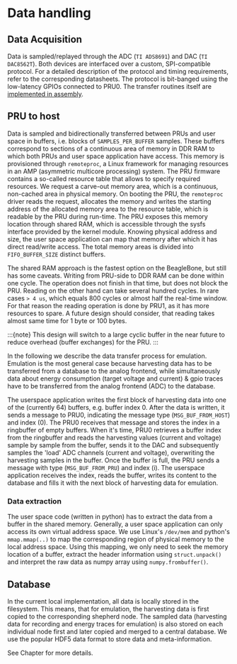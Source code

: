 # Data handling

## Data Acquisition

Data is sampled/replayed through the ADC (`TI ADS8691`) and DAC (`TI DAC8562T`). Both devices are interfaced over a custom, SPI-compatible protocol. For a detailed description of the protocol and timing requirements, refer to the corresponding datasheets. The protocol is bit-banged using the low-latency GPIOs connected to PRU0. The transfer routines itself are [implemented in assembly](https://github.com/orgua/shepherd/blob/main/software/firmware/lib/src/spi_transfer_pru.asm).

## PRU to host

Data is sampled and bidirectionally transferred between PRUs and user space in buffers, i.e. blocks of `SAMPLES_PER_BUFFER` samples. These buffers correspond to sections of a continuous area of memory in DDR RAM to which both PRUs and user space application have access. This memory is provisioned through `remoteproc`, a Linux framework for managing resources in an AMP (asymmetric multicore processing) system. The PRU firmware contains a so-called resource table that allows to specify required resources. We request a carve-out memory area, which is a continuous, non-cached area in physical memory. On booting the PRU, the `remoteproc` driver reads the request, allocates the memory and writes the starting address of the allocated memory area to the resource table, which is readable by the PRU during run-time. The PRU exposes this memory location through shared RAM, which is accessible through the sysfs interface provided by the kernel module. Knowing physical address and size, the user space application can map that memory after which it has direct read/write access. The total memory areas is divided into `FIFO_BUFFER_SIZE` distinct buffers.

The shared RAM approach is the fastest option on the BeagleBone, but still has some caveats. Writing from PRU-side to DDR RAM can be done within one cycle. The operation does not finish in that time, but does not block the PRU. Reading on the other hand can take several hundred cycles. In rare cases `> 4 us`, which equals 800 cycles or almost half the real-time window. For that reason the reading operation is done by PRU1, as it has more resources to spare. A future design should consider, that reading takes almost same time for 1 byte or 100 bytes.

:::{note}
This design will switch to a large cyclic buffer in the near future to reduce overhead (buffer exchanges) for the PRU.
:::

In the following we describe the data transfer process for emulation. Emulation is the most general case because harvesting data has to be transferred from a database to the analog frontend, while simultaneously data about energy consumption (target voltage and current) & gpio traces have to be transferred from the analog frontend (ADC) to the database.

The userspace application writes the first block of harvesting data into one of the (currently 64) buffers, e.g. buffer index 0. After the data is written, it sends a message to PRU0, indicating the message type (`MSG_BUF_FROM_HOST`) and index (0). The PRU0 receives that message and stores the index in a ringbuffer of empty buffers. When it's time, PRU0 retrieves a buffer index from the ringbuffer and reads the harvesting values (current and voltage) sample by sample from the buffer, sends it to the DAC and subsequently samples the 'load' ADC channels (current and voltage), overwriting the harvesting samples in the buffer. Once the buffer is full, the PRU sends a message with type (`MSG_BUF_FROM_PRU`) and index (i). The userspace application receives the index, reads the buffer, writes its content to the database and fills it with the next block of harvesting data for emulation.

### Data extraction

The user space code (written in python) has to extract the data from a buffer in the shared memory. Generally, a user space application can only access its own virtual address space. We use Linux's `/dev/mem` and python's `mmap.mmap(..)` to map the corresponding region of physical memory to the local address space. Using this mapping, we only need to seek the memory location of a buffer, extract the header information using `struct.unpack()` and interpret the raw data as numpy array using `numpy.frombuffer()`.


## Database

In the current local implementation, all data is locally stored in the filesystem. This means, that for emulation, the harvesting data is first copied to the corresponding shepherd node. The sampled data (harvesting data for recording and energy traces for emulation) is also stored on each individual node first and later copied and merged to a central database. We use the popular HDF5 data format to store data and meta-information.

See Chapter [](../user/data_format) for more details.
